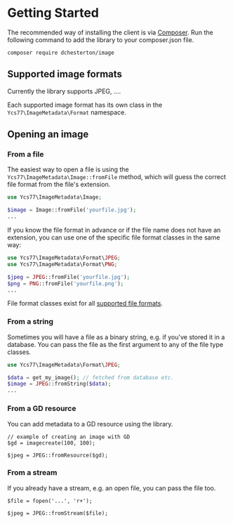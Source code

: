 # Getting Started

The recommended way of installing the client is via [Composer](http://getcomposer.org/). Run the following command to
add the library to your composer.json file.

```
composer require dchesterton/image
```

## Supported image formats

Currently the library supports JPEG, ....

Each supported image format has its own class in the `Ycs77\ImageMetadata\Format` namespace.

## Opening an image

### From a file

The easiest way to open a file is using the `Ycs77\ImageMetadata\Image::fromFile` method, which will guess the correct file format
from the file's extension.

```php
use Ycs77\ImageMetadata\Image;

$image = Image::fromFile('yourfile.jpg');
...
```

If you know the file format in advance or if the file name does not have an extension, you can use one of the specific
file format classes in the same way:

```php
use Ycs77\ImageMetadata\Format\JPEG;
use Ycs77\ImageMetadata\Format\PNG;

$jpeg = JPEG::fromFile('yourfile.jpg');
$png = PNG::fromFile('yourfile.png');
...
```

File format classes exist for all [supported file formats](#supported-file-formats).

### From a string

Sometimes you will have a file as a binary string, e.g. if you've stored it in a database. You can pass the file as the
first argument to any of the file type classes.

```php
use Ycs77\ImageMetadata\Format\JPEG;

$data = get_my_image(); // fetched from database etc.
$image = JPEG::fromString($data);
...
```

### From a GD resource

You can add metadata to a GD resource using the library.

```
// example of creating an image with GD
$gd = imagecreate(100, 100);

$jpeg = JPEG::fromResource($gd);
```

### From a stream

If you already have a stream, e.g. an open file, you can pass the file too.

```
$file = fopen('...', 'r+');

$jpeg = JPEG::fromStream($file);
```
